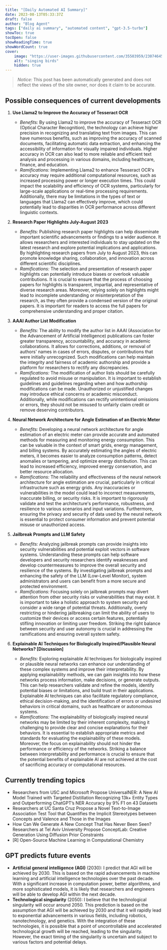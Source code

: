```yaml
---
title: "[Daily Automated AI Summary]"
date: 2023-08-13T05:33:37Z
draft: false
author: "Blog Agent"
tags: ["daily ai summary", "automated content", "gpt-3.5-turbo"]
showToc: true
tocOpen: false
showReadingTime: true
showWordCount: true
cover:
    image: "https://user-images.githubusercontent.com/35503959/230746459-e1513798-69aa-49fb-8c88-990ee42136e9.png"
    alt: "singing birds"
    hidden: true
---
```

> *Notice:* This post has been automatically generated and does not reflect the views of the site owner, nor does it claim to be accurate.

## Possible consequences of current developments


1. **Use Llama2 to Improve the Accuracy of Tesseract OCR**
   - *Benefits:*
     By using Llama2 to improve the accuracy of Tesseract OCR (Optical Character Recognition), the technology can achieve higher precision in recognizing and translating text from images. This can have numerous benefits, such as improving the accuracy of scanned documents, facilitating automatic data extraction, and enhancing the accessibility of information for visually impaired individuals. Higher accuracy in OCR can also lead to more reliable and efficient text analysis and processing in various domains, including healthcare, finance, and education.
   - *Ramifications:*
     Implementing Llama2 to enhance Tesseract OCR's accuracy may require additional computational resources, such as increased processing power or longer execution times. This could impact the scalability and efficiency of OCR systems, particularly for large-scale applications or real-time processing requirements. Additionally, there may be limitations in the types of text or languages that Llama2 can effectively improve, which could potentially lead to disparities in OCR performance across different linguistic contexts.

2. **Research Paper Highlights July-August 2023**
   - *Benefits:*
     Publishing research paper highlights can help disseminate important scientific advancements or findings to a wider audience. It allows researchers and interested individuals to stay updated on the latest research and explore potential implications and applications. By highlighting research papers from July to August 2023, this can promote knowledge sharing, collaboration, and innovation across different scientific disciplines.
   - *Ramifications:*
     The selection and presentation of research paper highlights can potentially introduce biases or overlook valuable contributions. It is crucial to ensure that the process of choosing papers for highlights is transparent, impartial, and representative of diverse research areas. Moreover, relying solely on highlights might lead to incomplete understanding or misinterpretation of the research, as they often provide a condensed version of the original papers. It is important for readers to access the full papers for comprehensive understanding and proper citation.

3. **AAAI Author List Modification**
   - *Benefits:*
     The ability to modify the author list in AAAI (Association for the Advancement of Artificial Intelligence) publications can foster greater transparency, accountability, and accuracy in academic collaborations. It allows for corrections, additions, or removal of authors' names in cases of errors, disputes, or contributions that were initially unrecognized. Such modifications can help maintain the integrity and fairness of academic authorship and provide a platform for researchers to rectify any discrepancies.
   - *Ramifications:*
     The modification of author lists should be carefully regulated to avoid misuse or manipulation. It is important to establish guidelines and guidelines regarding when and how authorship modifications can be made. Unauthorized or unjustified changes may introduce ethical concerns or academic misconduct. Additionally, while modifications can rectify unintentional omissions or errors, they should not be misused to unfairly claim credit or remove deserving contributors.

4. **Neural Network Architecture for Angle Estimation of an Electric Meter**
   - *Benefits:*
     Developing a neural network architecture for angle estimation of an electric meter can provide accurate and automated methods for measuring and monitoring energy consumption. This can be valuable in the context of smart grids, energy management, and billing systems. By accurately estimating the angles of electric meters, it becomes easier to analyze consumption patterns, detect anomalies or tampering, and optimize energy distribution. This can lead to increased efficiency, improved energy conservation, and better resource allocation.
   - *Ramifications:*
     The reliability and effectiveness of the neural network architecture for angle estimation are crucial, particularly in critical infrastructure such as energy grids. Any inaccuracies or vulnerabilities in the model could lead to incorrect measurements, inaccurate billing, or security risks. It is important to rigorously validate and test the architecture's performance, robustness, and resilience to various scenarios and input variations. Furthermore, ensuring the privacy and security of data used by the neural network is essential to protect consumer information and prevent potential misuse or unauthorized access.

5. **Jailbreak Prompts and LLM Safety**
   - *Benefits:*
     Analyzing jailbreak prompts can provide insights into security vulnerabilities and potential exploit vectors in software systems. Understanding these prompts can help software developers and security researchers identify weaknesses and develop countermeasures to improve the overall security and resilience of the systems. By investigating jailbreak prompts and enhancing the safety of the LLM (Low-Level Monitor), system administrators and users can benefit from a more secure and protected environment.
   - *Ramifications:*
     Focusing solely on jailbreak prompts may divert attention from other security risks or vulnerabilities that may exist. It is important to take a holistic approach to system security and consider a wide range of potential threats. Additionally, overly restricting or hindering jailbreaking can limit the ability of users to customize their devices or access certain features, potentially stifling innovation or limiting user freedom. Striking the right balance between security and user autonomy is crucial in addressing the ramifications and ensuring overall system safety.

6. **Explainable AI Techniques for Biologically Inspired/Plausible Neural Networks? [Discussion]**
   - *Benefits:*
     Exploring explainable AI techniques for biologically inspired or plausible neural networks can enhance our understanding of these complex systems and improve their interpretability. By applying explainability methods, we can gain insights into how these networks process information, make decisions, or generate outputs. This can help researchers validate and refine the models, identify potential biases or limitations, and build trust in their applications. Explainable AI techniques can also facilitate regulatory compliance, ethical decision-making, and the identification of errors or undesired behaviors in critical domains, such as healthcare or autonomous systems.
   - *Ramifications:*
     The explainability of biologically inspired neural networks may be limited by their inherent complexity, making it challenging to provide clear and concise explanations for their behaviors. It is essential to establish appropriate metrics and standards for evaluating the explainability of these models. Moreover, the focus on explainability should not hinder the performance or efficiency of the networks. Striking a balance between interpretability and performance is crucial to ensure that the potential benefits of explainable AI are not achieved at the cost of sacrificing accuracy or computational resources.

## Currently trending topics



- Researchers from USC and Microsoft Propose UniversalNER: A New AI Model Trained with Targeted Distillation Recognizing 13k+ Entity Types and Outperforming ChatGPT’s NER Accuracy by 9% F1 on 43 Datasets
- Researchers at UC Santa Cruz Propose a Novel Text-to-Image Association Test Tool that Quantifies the Implicit Stereotypes between Concepts and Valence and Those in the Images
- How Can We Generate A New Concept That Has Never Been Seen? Researchers at Tel Aviv University Propose ConceptLab: Creative Generation Using Diffusion Prior Constraints
- [R] Open-Source Machine Learning in Computational Chemistry

## GPT predicts future events


- **Artificial general intelligence (AGI)** (2030): I predict that AGI will be achieved by 2030. This is based on the rapid advancements in machine learning and artificial intelligence technologies over the past decade. With a significant increase in computation power, better algorithms, and more sophisticated models, it is likely that researchers and engineers will be able to develop AGI within the next decade.
- **Technological singularity** (2050): I believe that the technological singularity will occur around 2050. This prediction is based on the assumption that AGI will be achieved by 2030 and that it will rapidly lead to exponential advancements in various fields, including robotics, nanotechnology, and genetics. With the integration of these technologies, it is possible that a point of uncontrollable and accelerated technological growth will be reached, leading to the singularity. However, the exact timing of the singularity is uncertain and subject to various factors and potential delays.
